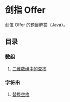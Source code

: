 # 剑指 Offer

剑值 Offer 的题目解答（Java）。

## 目录

### 数组

1. [二维数组中的查找](problems/数组/二维数组中的查找)

### 字符串

1. [替换空格](problems/字符串/替换空格)

